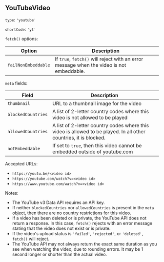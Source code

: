 ## YouTubeVideo ##

`type`: `'youtube'`

`shortCode`: `'yt'`

`fetch()` options:

Option | Description
-------|------------
`failNonEmbeddable` | If `true`, `fetch()` will reject with an error message when the video is not embeddable.

`meta` fields:

Field | Description
------|-----------
`thumbnail` | URL to a thumbnail image for the video
`blockedCountries` | A list of 2-letter country codes where this video is not allowed to be played
`allowedCountries` | A list of 2-letter country codes where this video is allowed to be played.  In all other countries, it is blocked.
`notEmbeddable` | If set to `true`, then this video cannot be embedded outside of youtube.com

Accepted URLs:

  * `https://youtu.be/<video id>`
  * `https://youtube.com/watch?v=<video id>`
  * `https://www.youtube.com/watch?v=<video id>`

Notes:

  * The YouTube v3 Data API requires an API key.
  * If neither `blockedCountries` nor `allowedCountries` is present in the
    `meta` object, then there are no country restrictions for this video.
  * If a video has been deleted or is private, the YouTube API does not return a
    response.  In this case, `fetch()` rejects with an error message stating
    that the video does not exist or is private.
  * If the video's upload status is `'failed'`, `'rejected'`, or `'deleted'`,
    `fetch()` will reject.
  * The YouTube API may not always return the exact same duration as you see
    when watching the video, due to rounding errors.  It may be 1 second longer
    or shorter than the actual video.
